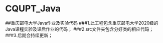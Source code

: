 # CQUPT_Java
##重庆邮电大学Java作业及实验代码
###1.此工程包含重庆邮电大学2020级的Java课程实验及课后作业的代码；
###2.src文件夹包含分好类的相应代码；
###3.后期会持续更新；
